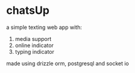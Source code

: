 # chatsUp

a simple texting web app with:

1. media support
2. online indicator
3. typing indicator

made using drizzle orm, postgresql and socket io
